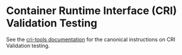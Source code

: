# Container Runtime Interface (CRI) Validation Testing

See the [cri-tools
documentation](https://github.com/kubernetes/community/blob/master/contributors/devel/sig-node/cri-validation.md)
for the canonical instructions on CRI Validation testing.
